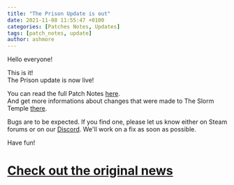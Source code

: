 ```yaml
---
title: "The Prison Update is out"
date: 2021-11-08 11:55:47 +0100
categories: [Patches Notes, Updates]
tags: [patch_notes, update]
author: ashmore
---
```

Hello everyone!  
  
This is it!  
The Prison update is now live!  
  
You can read the full Patch Notes [here](https://store.steampowered.com/news/app/1104280/view/3104663180632974972).  
And get more informations about changes that were made to The Slorm Temple [there](https://store.steampowered.com/news/app/1104280/view/3031477153097195285).  
  
Bugs are to be expected. If you find one, please let us know either on Steam forums or on our [Discord](https://discord.com/invite/tkYxSuB). We'll work on a fix as soon as possible.  
  
Have fun!

# <a href="https://steamstore-a.akamaihd.net/news/externalpost/steam_community_announcements/4186653398784237898" target="_blank">Check out the original news</a>